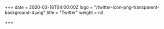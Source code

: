 +++
date = 2020-03-18T04:00:00Z
logo = "/twitter-icon-png-transparent-background-4.png"
title = "Twitter"
weight = nil

+++
